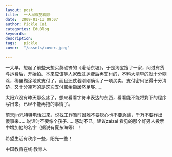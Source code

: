 ```yaml
---
layout: post  
title:  一大早就犯糊涂  
date:  2009-01-13 09:07  
author: Pickle Cai  
categories: EduBlog  
keywords: 
description:   
tags:	pickle   
cover:  "/assets/cover.jpeg"  

---  
```

    
一大早，想起了前些天想买莫砺锋的《漫话东坡》，于是淘宝搜了一家，问过有货与运费后，开始拍。本来应该等人家改过运费后再支付的，不料大清早的就十分糊涂，稀里糊涂地就支付了，而且还仗着刚刚确认了一项买卖，支付密码记得十分清楚，又十分凑巧的是这次支付宝余额居然足够……



太阳穴没有昨天那么疼了，想来看看字符串表达的东西，看看能不能将剩下的程序写出来。已经不能再拖的事情了。



前天jin兄特特电话过来，说找工作暂时困难不要灰心也不要急躁，千万不要作出傻事来……说话时不要像个孩子……感动不已。建议zaizai 看见的那个好男人投票中增加他的名字（据说有夏东海等）！



希望生活有秩序一些，阳光一些！



		    
 中国教育在线·教育人

